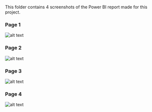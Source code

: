 This folder contains 4 screenshots of the Power BI report made for this project.

### Page 1
![alt text](https://github.com/caestradaa/pasta_moisture_daproj/blob/main/Power%20BI%20Report/Dashboard%2C%201.%20General.jpg "Pag 1")  

### Page 2
![alt text](https://github.com/caestradaa/pasta_moisture_daproj/blob/main/Power%20BI%20Report/Dashboard%2C%202.%20Distribution.jpg "Pag 2")  

### Page 3
![alt text](https://github.com/caestradaa/pasta_moisture_daproj/blob/main/Power%20BI%20Report/Dashboard%2C%203.%20Cooler%20vs%20Stripper.jpg "Pag 3")  

### Page 4
![alt text](https://github.com/caestradaa/pasta_moisture_daproj/blob/main/Power%20BI%20Report/Dashboard%2C%204.%20Samples%20Analysis.jpg "Pag 4")  
